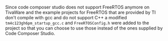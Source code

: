 Since code composer studio does not support FreeRTOS anymore on TivaWare and the example projects for FreeRTOS that are provided by TI don't compile with gcc and do not support C++ a modified `tm4c123gh6pm_startup_gcc.c` and `FreeRTOSConfig.h` were added to the project so that you can choose to use those instead of the ones supplied by Code Composer Studio.